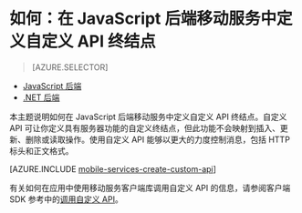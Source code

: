<properties
	pageTitle="如何：在 JavaScript 后端移动服务中定义自定义 API | Azure 移动服务"
	description="了解如何在 JavaScript 后端移动服务中定义自定义 API 终结点。"
	services="mobile-services"
	documentationCenter=""
	authors="ggailey777"
	manager="erikre"
	editor=""/>

<tags
	ms.service="mobile-services"
	ms.date="07/21/2016"
	wacn.date="09/26/2016"/>


# 如何：在 JavaScript 后端移动服务中定义自定义 API 终结点

> [AZURE.SELECTOR]
- [JavaScript 后端](/documentation/articles/mobile-services-javascript-backend-define-custom-api/)
- [.NET 后端](/documentation/articles/mobile-services-dotnet-backend-define-custom-api/)



本主题说明如何在 JavaScript 后端移动服务中定义自定义 API 终结点。自定义 API 可让你定义具有服务器功能的自定义终结点，但此功能不会映射到插入、更新、删除或读取操作。使用自定义 API 能够以更大的力度控制消息，包括 HTTP 标头和正文格式。

[AZURE.INCLUDE [mobile-services-create-custom-api](../../includes/mobile-services-create-custom-api.md)]

有关如何在应用中使用移动服务客户端库调用自定义 API 的信息，请参阅客户端 SDK 参考中的[调用自定义 API](/documentation/articles/mobile-services-dotnet-how-to-use-client-library/#custom-api)。


<!-- Anchors. -->

<!-- Images. -->

<!-- URLs. -->

<!---HONumber=Mooncake_0118_2016-->